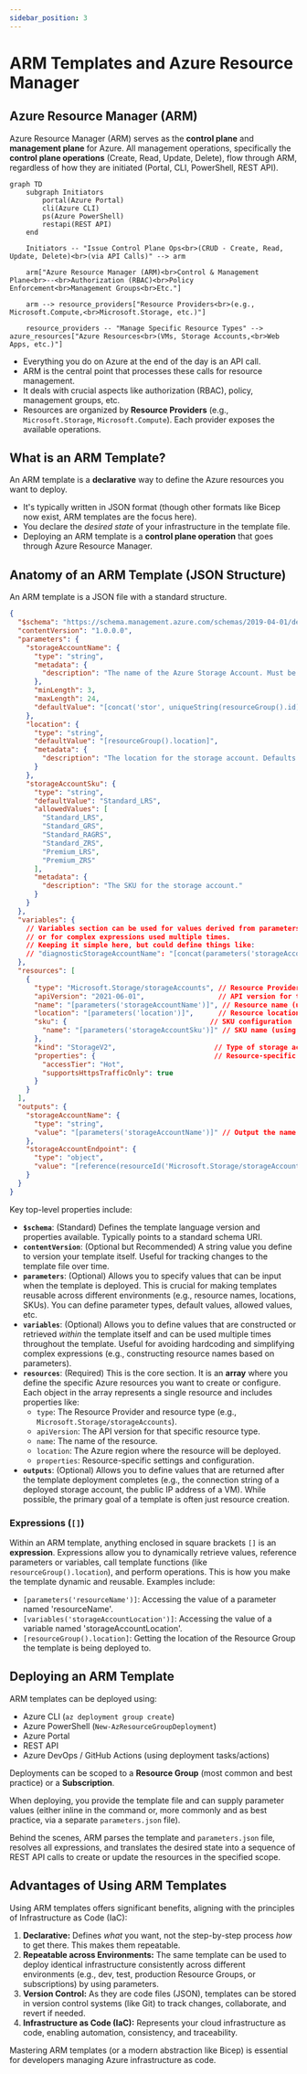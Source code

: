 ```yaml
---
sidebar_position: 3
---
```


# ARM Templates and Azure Resource Manager

## Azure Resource Manager (ARM)

Azure Resource Manager (ARM) serves as the **control plane** and **management plane** for Azure. All management operations, specifically the **control plane operations** (Create, Read, Update, Delete), flow through ARM, regardless of how they are initiated (Portal, CLI, PowerShell, REST API).

```mermaid
graph TD
    subgraph Initiators
        portal(Azure Portal)
        cli(Azure CLI)
        ps(Azure PowerShell)
        restapi(REST API)
    end

    Initiators -- "Issue Control Plane Ops<br>(CRUD - Create, Read, Update, Delete)<br>(via API Calls)" --> arm

    arm["Azure Resource Manager (ARM)<br>Control & Management Plane<br>--<br>Authorization (RBAC)<br>Policy Enforcement<br>Management Groups<br>Etc."]

    arm --> resource_providers["Resource Providers<br>(e.g., Microsoft.Compute,<br>Microsoft.Storage, etc.)"]

    resource_providers -- "Manage Specific Resource Types" --> azure_resources["Azure Resources<br>(VMs, Storage Accounts,<br>Web Apps, etc.)"]
```

*   Everything you do on Azure at the end of the day is an API call.
*   ARM is the central point that processes these calls for resource management.
*   It deals with crucial aspects like authorization (RBAC), policy, management groups, etc.
*   Resources are organized by **Resource Providers** (e.g., `Microsoft.Storage`, `Microsoft.Compute`). Each provider exposes the available operations.

## What is an ARM Template?

An ARM template is a **declarative** way to define the Azure resources you want to deploy.

*   It's typically written in JSON format (though other formats like Bicep now exist, ARM templates are the focus here).
*   You declare the *desired state* of your infrastructure in the template file.
*   Deploying an ARM template is a **control plane operation** that goes through Azure Resource Manager.

## Anatomy of an ARM Template (JSON Structure)

An ARM template is a JSON file with a standard structure.

```json
{
  "$schema": "https://schema.management.azure.com/schemas/2019-04-01/deploymentTemplate.json#",
  "contentVersion": "1.0.0.0",
  "parameters": {
    "storageAccountName": {
      "type": "string",
      "metadata": {
        "description": "The name of the Azure Storage Account. Must be globally unique."
      },
      "minLength": 3,
      "maxLength": 24,
      "defaultValue": "[concat('stor', uniqueString(resourceGroup().id))]" // Example dynamic default
    },
    "location": {
      "type": "string",
      "defaultValue": "[resourceGroup().location]",
      "metadata": {
        "description": "The location for the storage account. Defaults to the resource group location."
      }
    },
    "storageAccountSku": {
      "type": "string",
      "defaultValue": "Standard_LRS",
      "allowedValues": [
        "Standard_LRS",
        "Standard_GRS",
        "Standard_RAGRS",
        "Standard_ZRS",
        "Premium_LRS",
        "Premium_ZRS"
      ],
      "metadata": {
        "description": "The SKU for the storage account."
      }
    }
  },
  "variables": {
    // Variables section can be used for values derived from parameters
    // or for complex expressions used multiple times.
    // Keeping it simple here, but could define things like:
    // "diagnosticStorageAccountName": "[concat(parameters('storageAccountName'), 'diag')]"
  },
  "resources": [
    {
      "type": "Microsoft.Storage/storageAccounts", // Resource Provider + Type
      "apiVersion": "2021-06-01",                  // API version for this resource type
      "name": "[parameters('storageAccountName')]", // Resource name (using parameter expression)
      "location": "[parameters('location')]",      // Resource location (using parameter expression)
      "sku": {                                   // SKU configuration
        "name": "[parameters('storageAccountSku')]" // SKU name (using parameter expression)
      },
      "kind": "StorageV2",                        // Type of storage account (e.g., GeneralPurposeV2)
      "properties": {                             // Resource-specific configuration properties
        "accessTier": "Hot",
        "supportsHttpsTrafficOnly": true
      }
    }
  ],
  "outputs": {
    "storageAccountName": {
      "type": "string",
      "value": "[parameters('storageAccountName')]" // Output the name that was used
    },
    "storageAccountEndpoint": {
      "type": "object",
      "value": "[reference(resourceId('Microsoft.Storage/storageAccounts', parameters('storageAccountName'))).primaryEndpoints]" // Output primary endpoints
    }
  }
}
```

Key top-level properties include:

*   **`$schema`**: (Standard) Defines the template language version and properties available. Typically points to a standard schema URI.
*   **`contentVersion`**: (Optional but Recommended) A string value you define to version your template itself. Useful for tracking changes to the template file over time.
*   **`parameters`**: (Optional) Allows you to specify values that can be input when the template is deployed. This is crucial for making templates reusable across different environments (e.g., resource names, locations, SKUs). You can define parameter types, default values, allowed values, etc.
*   **`variables`**: (Optional) Allows you to define values that are constructed or retrieved *within* the template itself and can be used multiple times throughout the template. Useful for avoiding hardcoding and simplifying complex expressions (e.g., constructing resource names based on parameters).
*   **`resources`**: (Required) This is the core section. It is an **array** where you define the specific Azure resources you want to create or configure. Each object in the array represents a single resource and includes properties like:
    *   `type`: The Resource Provider and resource type (e.g., `Microsoft.Storage/storageAccounts`).
    *   `apiVersion`: The API version for that specific resource type.
    *   `name`: The name of the resource.
    *   `location`: The Azure region where the resource will be deployed.
    *   `properties`: Resource-specific settings and configuration.
*   **`outputs`**: (Optional) Allows you to define values that are returned after the template deployment completes (e.g., the connection string of a deployed storage account, the public IP address of a VM). While possible, the primary goal of a template is often just resource creation.

### Expressions (`[]`)

Within an ARM template, anything enclosed in square brackets `[]` is an **expression**. Expressions allow you to dynamically retrieve values, reference parameters or variables, call template functions (like `resourceGroup().location`), and perform operations. This is how you make the template dynamic and reusable. Examples include:

*   `[parameters('resourceName')]`: Accessing the value of a parameter named 'resourceName'.
*   `[variables('storageAccountLocation')]`: Accessing the value of a variable named 'storageAccountLocation'.
*   `[resourceGroup().location]`: Getting the location of the Resource Group the template is being deployed to.

## Deploying an ARM Template

ARM templates can be deployed using:

*   Azure CLI (`az deployment group create`)
*   Azure PowerShell (`New-AzResourceGroupDeployment`)
*   Azure Portal
*   REST API
*   Azure DevOps / GitHub Actions (using deployment tasks/actions)

Deployments can be scoped to a **Resource Group** (most common and best practice) or a **Subscription**.

When deploying, you provide the template file and can supply parameter values (either inline in the command or, more commonly and as best practice, via a separate `parameters.json` file).

Behind the scenes, ARM parses the template and `parameters.json` file, resolves all expressions, and translates the desired state into a sequence of REST API calls to create or update the resources in the specified scope.

## Advantages of Using ARM Templates

Using ARM templates offers significant benefits, aligning with the principles of Infrastructure as Code (IaC):

1.  **Declarative:** Defines *what* you want, not the step-by-step process *how* to get there. This makes them repeatable.
2.  **Repeatable across Environments:** The same template can be used to deploy identical infrastructure consistently across different environments (e.g., dev, test, production Resource Groups, or subscriptions) by using parameters.
3.  **Version Control:** As they are code files (JSON), templates can be stored in version control systems (like Git) to track changes, collaborate, and revert if needed.
4.  **Infrastructure as Code (IaC):** Represents your cloud infrastructure as code, enabling automation, consistency, and traceability.

Mastering ARM templates (or a modern abstraction like Bicep) is essential for developers managing Azure infrastructure as code.